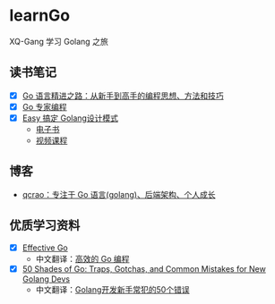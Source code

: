 # learnGo
XQ-Gang 学习 Golang 之旅

## 读书笔记

- [x] [Go 语言精进之路：从新手到高手的编程思想、方法和技巧](https://github.com/XQ-Gang/learnGo/tree/main/book/Go%E8%AF%AD%E8%A8%80%E7%B2%BE%E8%BF%9B%E4%B9%8B%E8%B7%AF)
- [x] [Go 专家编程](https://github.com/XQ-Gang/learnGo/tree/main/book/Go%E4%B8%93%E5%AE%B6%E7%BC%96%E7%A8%8B)
- [x] [Easy 搞定 Golang设计模式](https://github.com/XQ-Gang/learnGo/tree/main/book/Easy%E6%90%9E%E5%AE%9AGolang%E8%AE%BE%E8%AE%A1%E6%A8%A1%E5%BC%8F)
  - [电子书](https://www.yuque.com/aceld/lfhu8y)
  - [视频课程](https://www.bilibili.com/video/BV1Eg411m7rV/?spm_id_from=333.788&vd_source=ce2c49eab66cd6cbb4ae83c83d759289)

## 博客

- [qcrao：专注于 Go 语言(golang)、后端架构、个人成长](https://qcrao.com/archives/)

## 优质学习资料

- [x] [Effective Go](https://go.dev/doc/effective_go)
  - 中文翻译：[高效的 Go 编程](https://learnku.com/docs/effective-go/2020)
- [x] [50 Shades of Go: Traps, Gotchas, and Common Mistakes for New Golang Devs](http://devs.cloudimmunity.com/gotchas-and-common-mistakes-in-go-golang/index.html)
  - 中文翻译：[Golang开发新手常犯的50个错误](https://blog.csdn.net/gezhonglei2007/article/details/52237582)
